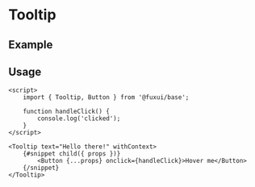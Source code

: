 <script>
	import Example from './Example.svelte';
</script>

# Tooltip

## Example

<Example />

## Usage

```svelte
<script>
	import { Tooltip, Button } from '@fuxui/base';

	function handleClick() {
		console.log('clicked');
	}
</script>

<Tooltip text="Hello there!" withContext>
	{#snippet child({ props })}
		<Button {...props} onclick={handleClick}>Hover me</Button>
	{/snippet}
</Tooltip>
```
